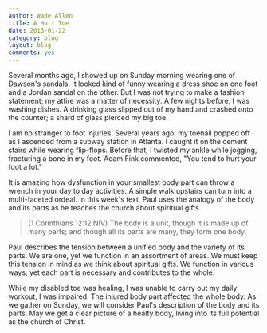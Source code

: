 ```yaml
---
author: Wade Allen
title: A Hurt Toe
date: 2013-01-22
category: blog
layout: blog
comments: yes
---
```


Several months ago, I showed up on Sunday morning wearing one of Dawson's sandals. It looked kind of funny wearing a dress shoe on one foot and a Jordan sandal on the other. But I was not trying to make a fashion statement; my attire was a matter of necessity. A few nights before, I was washing dishes. A drinking glass slipped out of my hand and crashed onto the counter; a shard of glass pierced my big toe. 

I am no stranger to foot injuries. Several years ago, my toenail popped off as I ascended from a subway station in Atlanta. I caught it on the cement stairs while wearing flip-flops. Before that, I twisted my ankle while jogging, fracturing a bone in my foot. Adam Fink commented, "You tend to hurt your foot a lot."

It is amazing how dysfunction in your smallest body part can throw a wrench in your day to day activities. A simple walk upstairs can turn into a multi-faceted ordeal. In this week's text, Paul uses the analogy of the body and its parts as he teaches the church about spiritual gifts. 

>(1 Corinthians 12:12 NIV) The body is a unit, though it is made up of many parts; and though all its parts are many, they form one body.

Paul describes the tension between a unified body and the variety of its parts. We are one, yet we function in an assortment of areas. We must keep this tension in mind as we think about spiritual gifts. We function in various ways; yet each part is necessary and contributes to the whole.

While my disabled toe was healing, I was unable to carry out my daily workout; I was impaired. The injured body part affected the whole body. As we gather on Sunday, we will consider Paul's description of the body and its parts. May we get a clear picture of a healty body, living into its full potential as the church of Christ.